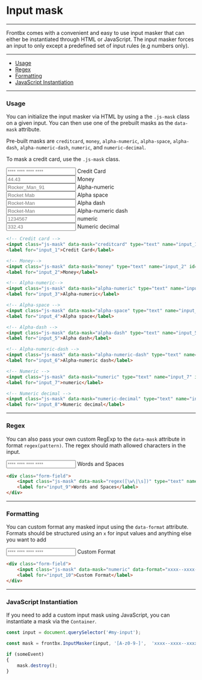 # Input mask

---

Frontbx comes with a convenient and easy to use input masker that can either be instantiated through HTML or JavaScript. The input masker forces an input to only except a predefined set of input rules (e.g numbers only). 

---

*   [Usage](#usage)
*   [Regex](#regex)
*   [Formatting](#formatting)
*   [JavaScript Instantiation](#javaScript-instantiation)

---


### Usage

You can initialize the input masker via HTML by using a the `.js-mask` class on a given input. You can then use one of the prebuilt masks as the `data-mask` attribute.

Pre-built masks are `creditcard`, `money`, `alpha-numeric`, `alpha-space`, `alpha-dash`, `alpha-numeric-dash`, `numeric`, and `numeric-decimal`.

To mask a credit card, use the `.js-mask` class.

<div class="fbx-snippet-demo">
    <div class="flex-row align-cols-center flex-cols-12 flex-cols-md-6">
        <div>
            <div class="flex-row row-gaps-xs">
                <div>
                    <div class="form-field row">
                        <input class="js-mask" data-mask="creditcard" type="text" name="input_1" id="input_1" placeholder="**** **** **** ****">
                        <label for="input_1">Credit Card</label>
                    </div>
                </div>        
                <div>
                    <div class="form-field row">
                        <input class="js-mask" data-mask="money" type="text" name="input_2" id="input_2" placeholder="44.43">
                        <label for="input_2">Money</label>
                    </div>
                </div>        
                <div>
                    <div class="form-field row">
                        <input class="js-mask" data-mask="alpha-numeric" type="text" name="input_3" id="input_3" placeholder="Rocker_Man_91">
                        <label for="input_3">Alpha-numeric</label>
                    </div>
                </div>        
                <div>
                    <div class="form-field row">
                        <input class="js-mask" data-mask="alpha-space" type="text" name="input_4" id="input_4" placeholder="Rocket Mab">
                        <label for="input_4">Alpha space</label>
                    </div>
                </div>        
                <div>
                    <div class="form-field row">
                        <input class="js-mask" data-mask="alpha-dash" type="text" name="input_5" id="input_5" placeholder="Rocket-Man">
                        <label for="input_5">Alpha dash</label>
                    </div>
                </div>        
                <div>
                    <div class="form-field row">
                        <input class="js-mask" data-mask="alpha-numeric-dash" type="text" name="input_6" id="input_6" placeholder="Rocket-Man">
                        <label for="input_6">Alpha-numeric dash</label>
                    </div>
                </div>        
                <div>
                    <div class="form-field row">
                        <input class="js-mask" data-mask="numeric" type="text" name="input_7" id="input_7" placeholder="1234567">
                        <label for="input_7">numeric</label>
                    </div>
                </div>        
                <div>
                    <div class="form-field row">
                        <input class="js-mask" data-mask="numeric-decimal" type="text" name="input_8" id="input_8" placeholder="332.43">
                        <label for="input_8">Numeric decimal</label>
                    </div>
                </div>
            </div>
        </div>
    </div>
</div>


```html
<!-- Credit card -->
<input class="js-mask" data-mask="creditcard" type="text" name="input_1" id="input_1" placeholder="**** **** **** ****">
<label for="input_1">Credit Card</label>

<!-- Money-->
<input class="js-mask" data-mask="money" type="text" name="input_2" id="input_2" placeholder="44.43">
<label for="input_2">Money</label>

<!-- Alpha-numeric-->
<input class="js-mask" data-mask="alpha-numeric" type="text" name="input_3" id="input_3" placeholder="Rocker_Man_91">
<label for="input_3">Alpha-numeric</label>

<!-- Alpha-space -->
<input class="js-mask" data-mask="alpha-space" type="text" name="input_4" id="input_4" placeholder="Rocket Mab">
<label for="input_4">Alpha space</label>

<!-- Alpha-dash -->
<input class="js-mask" data-mask="alpha-dash" type="text" name="input_5" id="input_5" placeholder="Rocket-Man">
<label for="input_5">Alpha dash</label>

<!-- Alpha-numeric-dash -->
<input class="js-mask" data-mask="alpha-numeric-dash" type="text" name="input_6" id="input_6" placeholder="Rocket-Man">
<label for="input_6">Alpha-numeric dash</label>

<!-- Numeric -->
<input class="js-mask" data-mask="numeric" type="text" name="input_7" id="input_7" placeholder="1234567">
<label for="input_7">numeric</label>

<!-- Numeric decimal -->
<input class="js-mask" data-mask="numeric-decimal" type="text" name="input_8" id="input_8" placeholder="332.43">
<label for="input_8">Numeric decimal</label>
```

---

### Regex

You can also pass your own custom RegExp to the `data-mask` attribute in format `regex(pattern)`. The regex should math allowed characters in the input.

<div class="fbx-snippet-demo">
    <div class="flex-row align-cols-center flex-cols-12 flex-cols-md-6">
        <div>
            <div class="form-field row">
                <input class="js-mask" data-mask="regex([\w\|\s])" type="text" name="input_9" id="input_9" placeholder="**** **** **** ****">
                <label for="input_9">Words and Spaces</label>
            </div>
        </div>
    </div>        
</div>

```html
<div class="form-field">
    <input class="js-mask" data-mask="regex([\w\|\s])" type="text" name="input_9" id="input_9" placeholder="**** **** **** ****">
    <label for="input_9">Words and Spaces</label>
</div>
```

---

### Formatting

You can custom format any masked input using the `data-format` attribute. Formats should be structured using an `x` for input values and anything else you want to add

<div class="fbx-snippet-demo">
    <div class="flex-row align-cols-center flex-cols-12 flex-cols-md-6">
        <div>
            <div class="form-field row">
                <input class="js-mask" data-mask="numeric" data-format="xxxx--xxxx--xxxx--xxxx" type="text" name="input_10" id="input_10" placeholder="**** **** **** ****">
                <label for="input_10">Custom Format</label>
            </div>
        </div>
    </div>
</div>
   
```html
<div class="form-field">
    <input class="js-mask" data-mask="numeric" data-format="xxxx--xxxx--xxxx--xxxx" type="text" name="input_10" id="input_10" placeholder="**** **** **** ****">
    <label for="input_10">Custom Format</label>
</div>
```

---

### JavaScript Instantiation

If you need to add a custom input mask using JavaScript, you can instantiate a mask via the `Container`.

```javascript
const input = document.querySelector('#my-input');

const mask = frontbx.InputMasker(input, '[A-z0-9-]',  'xxxx--xxxx--xxxx--xxxx');

if (someEvent)
{
    mask.destroy();
}
```

